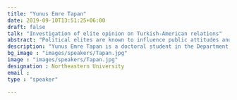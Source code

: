 ```yaml
---
title: "Yunus Emre Tapan"
date: 2019-09-10T13:51:25+06:00
draft: false
talk: "Investigation of elite opinion on Turkish-American relations"
abstract: "Political elites are known to influence public attitudes and behaviors. In particular, elites play a key role in providing cues and information to the public regarding foreign policy issues. This study is the first attempt to measure prevailing opinions and changes in elite opinions on Twitter in the context of Turkish-American (TR-US) relations. Using   snowball sampling, we created a list of 1411 English and Turkish-speaking elites, consisting of diplomats, pundits, academicians, and journalists. To  measure elite opinion, we implemented latent dirichlet allocation (LDA) topic modeling. For sentiment analysis, we used bidirectional encoder representations from transformers (BERT). We find that Turkish-speaking elites show more volatility in their sentiments than  English-speaking elites. Topic modeling shows that there has been sustained anti-Americanism among Turkish elites in the last five years. Kurds are the main source of disagreement between  Turkish and English-speaking elites. For example, English-speaking users prioritize the “War on ISIS” over the “Kurdish issue.” Patriotism and Martyrdom(dying for a nation) were significant motives for Turkish-speaking users. The divergent sentiments and focus of elite tweets show the fragility of Turkish-American relations in recent years and the turning events affecting TR-US relations."
description: "Yunus Emre Tapan is a doctoral student in the Department of Political Science at Northeastern University, specializing in Political Methodology and Comparative Politics. He earned a graduate certificate program in Computational Social Science. He graduated with an MSc in Middle East Studies from Middle East Technical University and a BA in Economics from Bogazici University in Turkey. Before joining Northeastern, he worked as a Lecturer at Kadir Has University and as a researcher at a non-partisan think tank in Ankara, Turkey. He has a strong background in online extremism and radicalization. He employs machine learning, computational text analysis, and network analysis methods to explore digital trace data."
bg_image : "images/speakers/Tapan.jpg"
image : "images/speakers/Tapan.jpg"
designation : Northeastern University 
email : 
type : "speaker"

---
```


